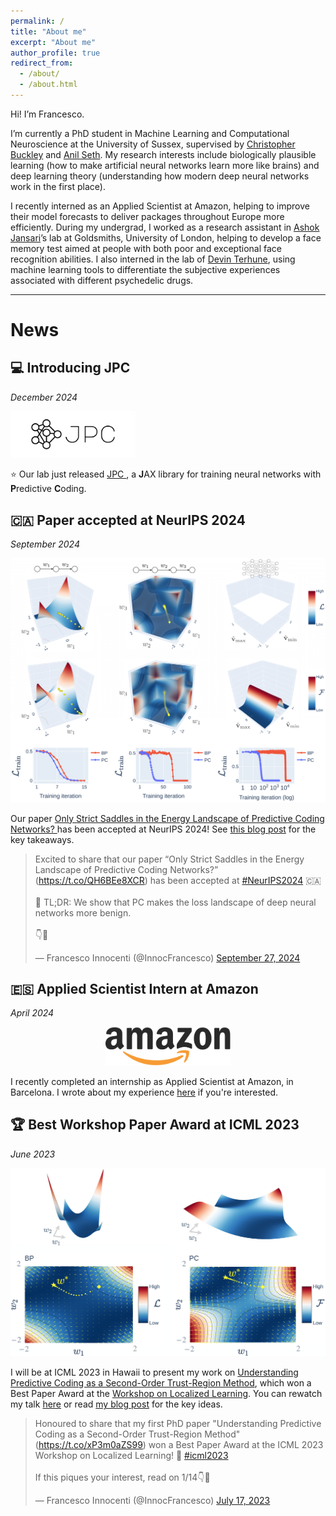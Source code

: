 ```yaml
---
permalink: /
title: "About me"
excerpt: "About me"
author_profile: true
redirect_from: 
  - /about/
  - /about.html
---
```


Hi! I’m Francesco.

I’m currently a PhD student in Machine Learning and Computational Neuroscience at the University of Sussex, supervised 
by [Christopher Buckley](https://scholar.google.com/citations?user=nWuZ0XcAAAAJ&hl=en&oi=ao) and [Anil Seth](https://scholar.google.com/citations?user=3eJCZCkAAAAJ&hl=en&oi=ao). 
My research interests include biologically plausible learning (how to make artificial neural networks learn more like 
brains) and deep learning theory (understanding how modern deep neural networks work in the first place).

I recently interned as an Applied Scientist at Amazon, helping to improve their model forecasts to deliver packages 
throughout Europe more efficiently. During my undergrad, I worked as a research assistant in [Ashok Jansari](https://scholar.google.com/citations?hl=en&user=vwtx4TsAAAAJ&view_op=list_works&sortby=pubdate)’s 
lab at Goldsmiths, University of London, helping to develop a face memory test aimed at people with both poor and 
exceptional face recognition abilities. I also interned in the lab of [Devin Terhune](https://scholar.google.com/citations?user=rBgJFwYAAAAJ&hl=en&oi=ao), 
using machine learning tools to differentiate the subjective experiences associated with different psychedelic drugs.

-----------

# News

## 💻‍ Introducing JPC
*December 2024*

<p align="left">
  <img src="../images/jpc.png" width="200">
</p>

⭐️ Our lab just released [JPC
](https://github.com/thebuckleylab/jpc), a **J**AX library for training neural 
networks with **P**redictive **C**oding.

## 🇨🇦 Paper accepted at NeurIPS 2024
*September 2024*

<p align="center">
  <img src="../images/origin_saddle_toy_models.png" width="700">
</p>

Our paper [Only Strict Saddles in the Energy Landscape of Predictive Coding Networks?
](https://arxiv.org/abs/2408.11979) has been accepted at NeurIPS 2024! See [this blog post](https://francesco-innocenti.github.io/posts/2024/10/01/The-Energy-Landscape-of-Predictive-Coding-Networks/) 
for the key takeaways.

<blockquote class="twitter-tweet"><p lang="en" dir="ltr">Excited to share that our paper “Only Strict Saddles in the Energy Landscape of Predictive Coding Networks?” (<a href="https://t.co/QH6BEe8XCR">https://t.co/QH6BEe8XCR</a>) has been accepted at <a href="https://twitter.com/hashtag/NeurIPS2024?src=hash&amp;ref_src=twsrc%5Etfw">#NeurIPS2024</a> 🇨🇦<br><br>📖 TL;DR: We show that PC makes the loss landscape of deep neural networks more benign.<br><br>👇🧵</p>&mdash; Francesco Innocenti (@InnocFrancesco) <a href="https://twitter.com/InnocFrancesco/status/1839695842279674119?ref_src=twsrc%5Etfw">September 27, 2024</a></blockquote> <script async src="https://platform.twitter.com/widgets.js" charset="utf-8"></script>


## 🇪🇸 Applied Scientist Intern at Amazon
*April 2024*

<p align="center">
<img src="https://raw.githubusercontent.com/francesco-innocenti/francesco-innocenti.github.io/master/_posts/imgs/amazon_logo.png" width="200" >
</p>

I recently completed an internship as Applied Scientist at Amazon, in Barcelona. 
I wrote about my experience [here](https://francesco-innocenti.github.io/posts/2024/04/27/Amazon-Internship/) 
if you're interested.


## 🏆 Best Workshop Paper Award at ICML 2023
*June 2023*

<p align="center">
  <img src="../images/pc_trust_region_toy.png" width="700">
</p>

I will be at ICML 2023 in Hawaii to present my work on [Understanding Predictive Coding as a Second-Order Trust-Region Method](https://openreview.net/forum?id=x7PUpFKZ8M), 
which won a Best Paper Award at the [Workshop on Localized Learning](https://sites.google.com/view/localized-learning-workshop).
You can rewatch my talk [here](https://icml.cc/virtual/2023/workshop/21484) or read [my blog post](https://francesco-innocenti.github.io/posts/2023/08/10/PC-as-a-2nd-Order-Method/)
for the key ideas.

<blockquote class="twitter-tweet"><p lang="en" dir="ltr">Honoured to share that my first PhD paper &quot;Understanding Predictive Coding as a Second-Order Trust-Region Method&quot; (<a href="https://t.co/xP3m0aZS99">https://t.co/xP3m0aZS99</a>) won a Best Paper Award at the ICML 2023 Workshop on Localized Learning! 🎉 <a href="https://twitter.com/hashtag/icml2023?src=hash&amp;ref_src=twsrc%5Etfw">#icml2023</a><br><br>If this piques your interest, read on 1/14👇🧵</p>&mdash; Francesco Innocenti (@InnocFrancesco) <a href="https://twitter.com/InnocFrancesco/status/1680981476672774144?ref_src=twsrc%5Etfw">July 17, 2023</a></blockquote> <script async src="https://platform.twitter.com/widgets.js" charset="utf-8"></script>
